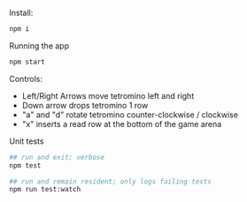 Install:

```bash
npm i
```

Running the app

```bash
npm start
```

Controls:
* Left/Right Arrows move tetromino left and right
* Down arrow drops tetromino 1 row
* "a" and "d" rotate tetromino counter-clockwise / clockwise
* "x" inserts a read row at the bottom of the game arena

Unit tests

```bash
## run and exit; verbose
npm test

## run and remain resident; only logs failing tests
npm run test:watch
```
